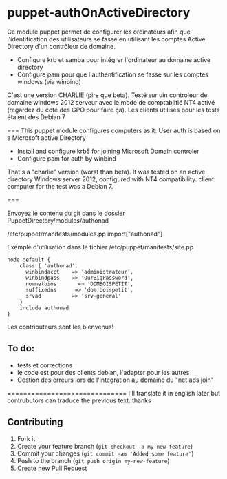 puppet-authOnActiveDirectory
============================

Ce module puppet permet de configurer les ordinateurs afin que l'identification des utilisateurs 
se fasse en utilisant les comptes Active Directory d'un contrôleur de domaine.

* Configure krb et samba pour intégrer l'ordinateur au domaine active directory
* Configure pam pour que l'authentification se fasse sur les comptes windows (via winbind)

C'est une version CHARLIE (pire que beta). Testé sur uin controleur de domaine windows 2012 serveur 
avec le mode de comptabiltié NT4 activé (regardez du coté des GPO pour faire ça). Les clients utilisés pour
les tests étaient des Debian 7

===
This puppet module configures computers as it: User auth is based on a Microsoft active Directory
* Install and configure krb5 for joining Microsoft Domain controler
* Configure pam for auth by winbind

That's a "charlie" version (worst than beta). It was tested on an active directory Windows server 2012, 
configured with NT4 compatibility.  client computer for the test was a Debian 7.

===

Envoyez le contenu du git dans le dossier PuppetDirectory/modules/authonad

/etc/puppet/manifests/modules.pp
   import["authonad"]
 



Exemple d'utilisation dans le fichier /etc/puppet/manifests/site.pp 

    node default {
        class { 'authonad':
          winbindacct    => 'administrateur',
          winbindpass    => 'OurBigPassword',
          nomnetbios       => 'DOMBOISPETIT',
          suffixedns      => 'dom.boispetit',
          srvad          => 'srv-general'
        }
        include authonad
    }

Les contributeurs sont les bienvenus!

## To do:
* tests et corrections
* le code est pour des clients debian, l'adapter pour les autres
* Gestion des erreurs lors de l'integration au domaine du "net ads join"


==============================
I'll translate it in english later but contrubutors can traduce the previous text. thanks

## Contributing

1. Fork it
2. Create your feature branch (`git checkout -b my-new-feature`)
3. Commit your changes (`git commit -am 'Added some feature'`)
4. Push to the branch (`git push origin my-new-feature`)
5. Create new Pull Request
